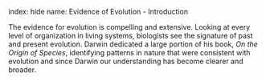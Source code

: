 index: hide
name: Evidence of Evolution - Introduction

The evidence for evolution is compelling and extensive. Looking at every level of organization in living systems, biologists see the signature of past and present evolution. Darwin dedicated a large portion of his book,  *On the Origin of Species*, identifying patterns in nature that were consistent with evolution and since Darwin our understanding has become clearer and broader.
